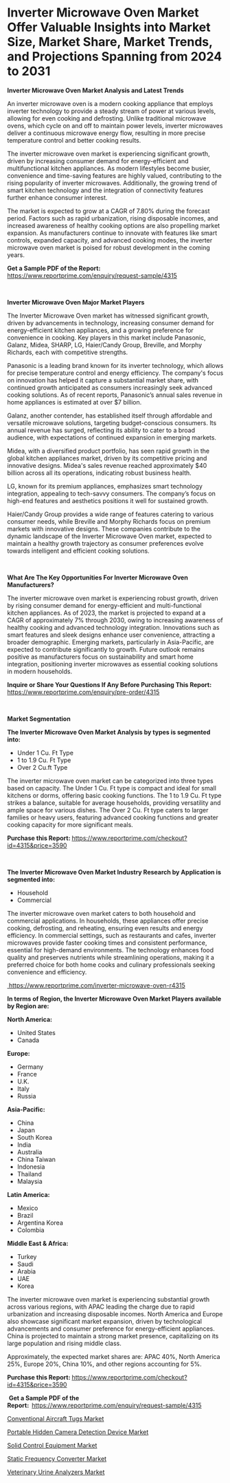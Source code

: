<p><h1>Inverter Microwave Oven Market Offer Valuable Insights into Market Size, Market Share, Market Trends, and Projections Spanning from 2024 to 2031</h1></p><p><strong>Inverter Microwave Oven Market Analysis and Latest Trends</strong></p>
<p><p>An inverter microwave oven is a modern cooking appliance that employs inverter technology to provide a steady stream of power at various levels, allowing for even cooking and defrosting. Unlike traditional microwave ovens, which cycle on and off to maintain power levels, inverter microwaves deliver a continuous microwave energy flow, resulting in more precise temperature control and better cooking results. </p><p>The inverter microwave oven market is experiencing significant growth, driven by increasing consumer demand for energy-efficient and multifunctional kitchen appliances. As modern lifestyles become busier, convenience and time-saving features are highly valued, contributing to the rising popularity of inverter microwaves. Additionally, the growing trend of smart kitchen technology and the integration of connectivity features further enhance consumer interest.</p><p>The market is expected to grow at a CAGR of 7.80% during the forecast period. Factors such as rapid urbanization, rising disposable incomes, and increased awareness of healthy cooking options are also propelling market expansion. As manufacturers continue to innovate with features like smart controls, expanded capacity, and advanced cooking modes, the inverter microwave oven market is poised for robust development in the coming years.</p></p>
<p><strong>Get a Sample PDF of the Report:&nbsp;</strong> <a href="https://www.reportprime.com/enquiry/request-sample/4315">https://www.reportprime.com/enquiry/request-sample/4315</a></p>
<p>&nbsp;</p>
<p><strong>Inverter Microwave Oven Major Market Players</strong></p>
<p><p>The Inverter Microwave Oven market has witnessed significant growth, driven by advancements in technology, increasing consumer demand for energy-efficient kitchen appliances, and a growing preference for convenience in cooking. Key players in this market include Panasonic, Galanz, Midea, SHARP, LG, Haier/Candy Group, Breville, and Morphy Richards, each with competitive strengths.</p><p>Panasonic is a leading brand known for its inverter technology, which allows for precise temperature control and energy efficiency. The company's focus on innovation has helped it capture a substantial market share, with continued growth anticipated as consumers increasingly seek advanced cooking solutions. As of recent reports, Panasonic’s annual sales revenue in home appliances is estimated at over $7 billion.</p><p>Galanz, another contender, has established itself through affordable and versatile microwave solutions, targeting budget-conscious consumers. Its annual revenue has surged, reflecting its ability to cater to a broad audience, with expectations of continued expansion in emerging markets.</p><p>Midea, with a diversified product portfolio, has seen rapid growth in the global kitchen appliances market, driven by its competitive pricing and innovative designs. Midea's sales revenue reached approximately $40 billion across all its operations, indicating robust business health.</p><p>LG, known for its premium appliances, emphasizes smart technology integration, appealing to tech-savvy consumers. The company’s focus on high-end features and aesthetics positions it well for sustained growth.</p><p>Haier/Candy Group provides a wide range of features catering to various consumer needs, while Breville and Morphy Richards focus on premium markets with innovative designs. These companies contribute to the dynamic landscape of the Inverter Microwave Oven market, expected to maintain a healthy growth trajectory as consumer preferences evolve towards intelligent and efficient cooking solutions.</p></p>
<p>&nbsp;</p>
<p><strong>What Are The Key Opportunities For Inverter Microwave Oven Manufacturers?</strong></p>
<p><p>The inverter microwave oven market is experiencing robust growth, driven by rising consumer demand for energy-efficient and multi-functional kitchen appliances. As of 2023, the market is projected to expand at a CAGR of approximately 7% through 2030, owing to increasing awareness of healthy cooking and advanced technology integration. Innovations such as smart features and sleek designs enhance user convenience, attracting a broader demographic. Emerging markets, particularly in Asia-Pacific, are expected to contribute significantly to growth. Future outlook remains positive as manufacturers focus on sustainability and smart home integration, positioning inverter microwaves as essential cooking solutions in modern households.</p></p>
<p><strong>Inquire or Share Your Questions If Any Before Purchasing This Report:</strong> <a href="https://www.reportprime.com/enquiry/pre-order/4315">https://www.reportprime.com/enquiry/pre-order/4315</a></p>
<p>&nbsp;</p>
<p><strong>Market Segmentation</strong></p>
<p><strong>The Inverter Microwave Oven Market Analysis by types is segmented into:</strong></p>
<p><ul><li>Under 1 Cu. Ft Type</li><li>1 to 1.9 Cu. Ft Type</li><li>Over 2 Cu.ft Type</li></ul></p>
<p><p>The inverter microwave oven market can be categorized into three types based on capacity. The Under 1 Cu. Ft type is compact and ideal for small kitchens or dorms, offering basic cooking functions. The 1 to 1.9 Cu. Ft type strikes a balance, suitable for average households, providing versatility and ample space for various dishes. The Over 2 Cu. Ft type caters to larger families or heavy users, featuring advanced cooking functions and greater cooking capacity for more significant meals.</p></p>
<p><strong>Purchase this Report:&nbsp;</strong><a href="https://www.reportprime.com/checkout?id=4315&price=3590">https://www.reportprime.com/checkout?id=4315&price=3590</a></p>
<p>&nbsp;</p>
<p><strong>The Inverter Microwave Oven Market Industry Research by Application is segmented into:</strong></p>
<p><ul><li>Household</li><li>Commercial</li></ul></p>
<p><p>The inverter microwave oven market caters to both household and commercial applications. In households, these appliances offer precise cooking, defrosting, and reheating, ensuring even results and energy efficiency. In commercial settings, such as restaurants and cafes, inverter microwaves provide faster cooking times and consistent performance, essential for high-demand environments. The technology enhances food quality and preserves nutrients while streamlining operations, making it a preferred choice for both home cooks and culinary professionals seeking convenience and efficiency.</p></p>
<p><a href="https://www.reportprime.com/inverter-microwave-oven-r4315">&nbsp;https://www.reportprime.com/inverter-microwave-oven-r4315</a></p>
<p><strong>In terms of Region, the Inverter Microwave Oven Market Players available by Region are:</strong></p>
<p>
    <p> <strong> North America: </strong>
        <ul>
            <li>United States</li>
            <li>Canada</li>
        </ul>
        </p> 
    <p> <strong> Europe: </strong>
        <ul>
            <li>Germany</li>
            <li>France</li>
            <li>U.K.</li>
            <li>Italy</li>
            <li>Russia</li>
        </ul>
        </p> 
    <p> <strong> Asia-Pacific: </strong>
        <ul>
            <li>China</li>
            <li>Japan</li>
            <li>South Korea</li>
            <li>India</li>
            <li>Australia</li>
            <li>China Taiwan</li>
            <li>Indonesia</li>
            <li>Thailand</li>
            <li>Malaysia</li>
        </ul>
        </p> 
    <p> <strong> Latin America: </strong>
        <ul>
            <li>Mexico</li>
            <li>Brazil</li>
            <li>Argentina Korea</li>
            <li>Colombia</li>
        </ul>
        </p> 
    <p> <strong> Middle East & Africa: </strong>
        <ul>
            <li>Turkey</li>
            <li>Saudi</li>
            <li>Arabia</li>
            <li>UAE</li>
            <li>Korea</li>
        </ul>
    </p>
    </p>
<p><p>The inverter microwave oven market is experiencing substantial growth across various regions, with APAC leading the charge due to rapid urbanization and increasing disposable incomes. North America and Europe also showcase significant market expansion, driven by technological advancements and consumer preference for energy-efficient appliances. China is projected to maintain a strong market presence, capitalizing on its large population and rising middle class. </p><p>Approximately, the expected market shares are: APAC 40%, North America 25%, Europe 20%, China 10%, and other regions accounting for 5%.</p></p>
<p><strong>Purchase this Report: </strong><a href="https://www.reportprime.com/checkout?id=4315&price=3590">https://www.reportprime.com/checkout?id=4315&price=3590</a></p>
<p>&nbsp;<strong>Get a Sample PDF of the Report:&nbsp;&nbsp;</strong><a href="https://www.reportprime.com/enquiry/request-sample/4315">https://www.reportprime.com/enquiry/request-sample/4315</a></p>
<p><strong></strong></p>
<p><p><a href="https://issuu.com/reportprime-2/docs/conventional-aircraft-tugs-market-s_4065de906080a0">Conventional Aircraft Tugs Market</a></p><p><a href="https://github.com/julyju69/Market-Research-Report-List-5/blob/main/portable-hidden-camera-detection-device-market.md">Portable Hidden Camera Detection Device Market</a></p><p><a href="https://www.linkedin.com/pulse/deep-dive-solid-control-equipment-market-itstrends-segmentation-kwoqc?trackingId=HEa7a6MuQB%2BUbfHcAS8RPg%3D%3D">Solid Control Equipment Market</a></p><p><a href="https://www.linkedin.com/pulse/global-static-frequency-converter-market-opportunities-forecast-crglc?trackingId=kZO6PlsWR4CVqgB6ErsB6g%3D%3D">Static Frequency Converter Market</a></p><p><a href="https://issuu.com/reportprime-2/docs/veterinary-urine-analyzers-market-s_e19ed49b85a872">Veterinary Urine Analyzers Market</a></p></p>